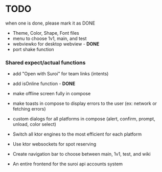 # TODO
when one is done, please mark it as DONE

* Theme, Color, Shape, Font files
* menu to choose 1v1, main, and test
* webviewko for desktop webview - **DONE**
* port shake function
### Shared expect/actual functions
* add "Open with Suroi" for team links (intents)
* add isOnline function - **DONE**
* make offline screen fully in compose
* make toasts in compose to display errors to the user (ex: network or fetching errors)
* custom dialogs for all platforms in compose (alert, confirm, prompt, unload, color select)

* Switch all ktor engines to the most efficient for each platform
* Use ktor websockets for spot reserving
* Create navigation bar to choose between main, 1v1, test, and wiki
* An entire frontend for the suroi api accounts system